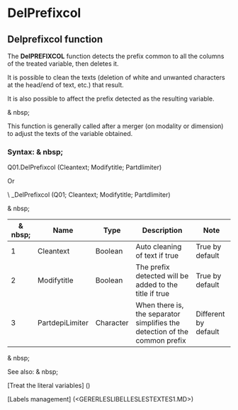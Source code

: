 # DelPrefixcol

## Delprefixcol function

The **DelPREFIXCOL** function detects the prefix common to all the columns of the treated variable, then deletes it.

It is possible to clean the texts (deletion of white and unwanted characters at the head/end of text, etc.) that result.

It is also possible to affect the prefix detected as the resulting variable.

& nbsp;

This function is generally called after a merger (on modality or dimension) to adjust the texts of the variable obtained.

### Syntax: & nbsp;

Q01.DelPrefixcol (Cleantext; Modifytitle; Partdlimiter)

Or

\ _DelPrefixcol (Q01; Cleantext; Modifytitle; Partdlimiter)

& nbsp;

|& nbsp;|**Name** |**Type** |**Description** |**Note** |
|--- |--- |--- |--- |--- |
|&#49;|Cleantext |Boolean |Auto cleaning of text if true |True by default |
|&#50;|Modifytitle |Boolean |The prefix detected will be added to the title if true |True by default |
|&#51;|PartdepiLimiter |Character |When there is, the separator simplifies the detection of the common prefix |Different by default |


& nbsp;

See also: & nbsp;

[Treat the literal variables] (<Trellious Little Little.MD>)

[Labels management] (<GERERLESLIBELLESLESTEXTES1.MD>)